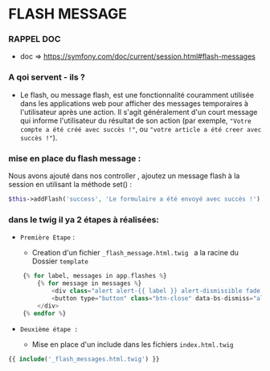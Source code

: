 # FLASH MESSAGE

### RAPPEL DOC

- doc => https://symfony.com/doc/current/session.html#flash-messages

### A qoi servent - ils ?

- Le flash, ou message flash, est une fonctionnalité couramment utilisée dans les applications web pour afficher des messages temporaires à l'utilisateur après une action. Il s'agit généralement d'un court message qui informe l'utilisateur du résultat de son action (par exemple, `"Votre compte a été créé avec succès !"`, ou `"votre article a été creer avec succès !"`).


### mise en place du flash message :

Nous avons ajouté dans nos controller , ajoutez un message flash à la session en utilisant la méthode set() :

```php
$this->addFlash('success', 'Le formulaire a été envoyé avec succès !');
```

### dans le twig  il ya 2 étapes à réalisées:

- `Première Etape` :

    - Creation d'un fichier `_flash_message.html.twig ` a la racine du Dossier `template`
  
```php
  	{% for label, messages in app.flashes %}
		{% for message in messages %}
			<div class="alert alert-{{ label }} alert-dismissible fade show" role="alert"> {{ message }}
			<button type="button" class="btn-close" data-bs-dismiss="alert" aria-label="Close"></button>
		</div>
	{% endfor %}
```

- `Deuxième étape :`

    - Mise en place d'un include dans les fichiers `index.html.twig`
```php
{{ include('_flash_messages.html.twig') }}
```  




